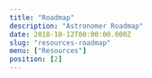 ```yaml
---
title: "Roadmap"
description: "Astronomer Roadmap"
date: 2018-10-12T00:00:00.000Z
slug: "resources-roadmap"
menu: ["Resources"]
position: [2]
---
```

